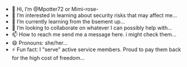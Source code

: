 - 👋 Hi, I’m @Mpotter72 or Mimi-rose-
- 👀 I’m interested in learning about security risks that may affect me...
- 🌱 I’m currently learning from the bsement up...
- 💞️ I’m looking to collaborate on whatever I can possibly help with...
- 📫 How to reach me send me a message here. i might check them...
- 😄 Pronouns: she/her...
- ⚡ Fun fact: I "serve" active service members. Proud to pay them back for the high cost of freedom...

<!---
Mpotter72/Mpotter72 is a ✨ special ✨ repository because its `README.md` (this file) appears on your GitHub profile.
You can click the Preview link to take a look at your changes.
--->

